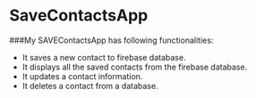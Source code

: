 # SaveContactsApp

###My SAVEContactsApp has following functionalities:
* It saves a new contact to firebase database.
* It displays all the saved contacts from the firebase database.
* It updates a contact information.
* It deletes a contact from a database.
